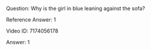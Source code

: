 Question: Why is the girl in blue leaning against the sofa?

Reference Answer: 1

Video ID: 7174056178

Answer: 1

